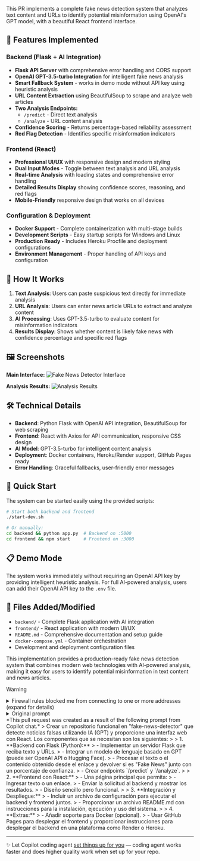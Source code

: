 This PR implements a complete fake news detection system that analyzes text content and URLs to identify potential misinformation using OpenAI's GPT model, with a beautiful React frontend interface.

## 🚀 Features Implemented

### Backend (Flask + AI Integration)
- **Flask API Server** with comprehensive error handling and CORS support
- **OpenAI GPT-3.5-turbo Integration** for intelligent fake news analysis
- **Smart Fallback System** - works in demo mode without API key using heuristic analysis
- **URL Content Extraction** using BeautifulSoup to scrape and analyze web articles
- **Two Analysis Endpoints:**
  - `/predict` - Direct text analysis
  - `/analyze` - URL content analysis
- **Confidence Scoring** - Returns percentage-based reliability assessment
- **Red Flag Detection** - Identifies specific misinformation indicators

### Frontend (React)
- **Professional UI/UX** with responsive design and modern styling
- **Dual Input Modes** - Toggle between text analysis and URL analysis
- **Real-time Analysis** with loading states and comprehensive error handling
- **Detailed Results Display** showing confidence scores, reasoning, and red flags
- **Mobile-Friendly** responsive design that works on all devices

### Configuration & Deployment
- **Docker Support** - Complete containerization with multi-stage builds
- **Development Scripts** - Easy startup scripts for Windows and Linux
- **Production Ready** - Includes Heroku Procfile and deployment configurations
- **Environment Management** - Proper handling of API keys and configuration

## 🎯 How It Works

1. **Text Analysis**: Users can paste suspicious text directly for immediate analysis
2. **URL Analysis**: Users can enter news article URLs to extract and analyze content
3. **AI Processing**: Uses GPT-3.5-turbo to evaluate content for misinformation indicators
4. **Results Display**: Shows whether content is likely fake news with confidence percentage and specific red flags

## 🖼️ Screenshots

**Main Interface:**
![Fake News Detector Interface](https://github.com/user-attachments/assets/372e902b-848f-4d06-ba59-e511b34e4198)

**Analysis Results:**
![Analysis Results](https://github.com/user-attachments/assets/0f057593-5cc7-4bdd-ae14-9370fd7b9e1b)

## 🛠️ Technical Details

- **Backend**: Python Flask with OpenAI API integration, BeautifulSoup for web scraping
- **Frontend**: React with Axios for API communication, responsive CSS design
- **AI Model**: GPT-3.5-turbo for intelligent content analysis
- **Deployment**: Docker containers, Heroku/Render support, GitHub Pages ready
- **Error Handling**: Graceful fallbacks, user-friendly error messages

## 🚀 Quick Start

The system can be started easily using the provided scripts:

```bash
# Start both backend and frontend
./start-dev.sh

# Or manually:
cd backend && python app.py  # Backend on :5000
cd frontend && npm start     # Frontend on :3000
```

## 📋 Demo Mode

The system works immediately without requiring an OpenAI API key by providing intelligent heuristic analysis. For full AI-powered analysis, users can add their OpenAI API key to the `.env` file.

## 🔧 Files Added/Modified

- `backend/` - Complete Flask application with AI integration
- `frontend/` - React application with modern UI/UX
- `README.md` - Comprehensive documentation and setup guide
- `docker-compose.yml` - Container orchestration
- Development and deployment configuration files

This implementation provides a production-ready fake news detection system that combines modern web technologies with AI-powered analysis, making it easy for users to identify potential misinformation in text content and news articles.

> [!WARNING]
>
> <details>
> <summary>Firewall rules blocked me from connecting to one or more addresses (expand for details)</summary>
>
> #### I tried to connect to the following addresses, but was blocked by firewall rules:
>
> - `example.com`
>   - Triggering command: `/home/REDACTED/work/fake-news-detector/fake-news-detector/backend/venv/bin/python app.py` (dns block)
>
> If you need me to access, download, or install something from one of these locations, you can either:
>
> - Configure [Actions setup steps](https://gh.io/copilot/actions-setup-steps) to set up my environment, which run before the firewall is enabled
> - Add the appropriate URLs or hosts to the custom allowlist in this repository's [Copilot coding agent settings](https://github.com/cronoss20/fake-news-detector/settings/copilot/coding_agent) (admins only)
>
> </details>

<!-- START COPILOT CODING AGENT SUFFIX -->



<details>

<summary>Original prompt</summary>

> Crear un repositorio funcional en "fake-news-detector" que detecte noticias falsas utilizando IA (GPT) y proporcione una interfaz web con React. Los componentes que se necesitan son los siguientes:
> 
> 1. **Backend con Flask (Python):**
>    - Implementar un servidor Flask que reciba texto y URLs.
>    - Integrar un modelo de lenguaje basado en GPT (puede ser OpenAI API o Hugging Face).
>    - Procesar el texto o el contenido obtenido desde el enlace y devolver si es "Fake News" junto con un porcentaje de confianza.
>    - Crear endpoints `/predict` y `/analyze`.
> 
> 2. **Frontend con React:**
>    - Una página principal que permita:
>      - Ingresar texto o un enlace.
>      - Enviar la solicitud al backend y mostrar los resultados.
>    - Diseño sencillo pero funcional.
> 
> 3. **Integración y Despliegue:**
>    - Incluir un archivo de configuración para ejecutar el backend y frontend juntos.
>    - Proporcionar un archivo README.md con instrucciones para la instalación, ejecución y uso del sistema.
> 
> 4. **Extras:**
>    - Añadir soporte para Docker (opcional).
>    - Usar GitHub Pages para desplegar el frontend y proporcionar instrucciones para desplegar el backend en una plataforma como Render o Heroku.


</details>
*This pull request was created as a result of the following prompt from Copilot chat.*
> Crear un repositorio funcional en "fake-news-detector" que detecte noticias falsas utilizando IA (GPT) y proporcione una interfaz web con React. Los componentes que se necesitan son los siguientes:
> 
> 1. **Backend con Flask (Python):**
>    - Implementar un servidor Flask que reciba texto y URLs.
>    - Integrar un modelo de lenguaje basado en GPT (puede ser OpenAI API o Hugging Face).
>    - Procesar el texto o el contenido obtenido desde el enlace y devolver si es "Fake News" junto con un porcentaje de confianza.
>    - Crear endpoints `/predict` y `/analyze`.
> 
> 2. **Frontend con React:**
>    - Una página principal que permita:
>      - Ingresar texto o un enlace.
>      - Enviar la solicitud al backend y mostrar los resultados.
>    - Diseño sencillo pero funcional.
> 
> 3. **Integración y Despliegue:**
>    - Incluir un archivo de configuración para ejecutar el backend y frontend juntos.
>    - Proporcionar un archivo README.md con instrucciones para la instalación, ejecución y uso del sistema.
> 
> 4. **Extras:**
>    - Añadir soporte para Docker (opcional).
>    - Usar GitHub Pages para desplegar el frontend y proporcionar instrucciones para desplegar el backend en una plataforma como Render o Heroku.

<!-- START COPILOT CODING AGENT TIPS -->
---

✨ Let Copilot coding agent [set things up for you](https://github.com/cronoss20/fake-news-detector/issues/new?title=✨+Set+up+Copilot+instructions&body=Configure%20instructions%20for%20this%20repository%20as%20documented%20in%20%5BBest%20practices%20for%20Copilot%20coding%20agent%20in%20your%20repository%5D%28https://gh.io/copilot-coding-agent-tips%29%2E%0A%0A%3COnboard%20this%20repo%3E&assignees=copilot) — coding agent works faster and does higher quality work when set up for your repo.
